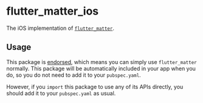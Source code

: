 # flutter\_matter\_ios

The iOS implementation of [`flutter_matter`][1].

## Usage

This package is [endorsed][2], which means you can simply use `flutter_matter`
normally. This package will be automatically included in your app when you do,
so you do not need to add it to your `pubspec.yaml`.

However, if you `import` this package to use any of its APIs directly, you
should add it to your `pubspec.yaml` as usual.

[1]: https://pub.dev/packages/flutter_matter
[2]: https://flutter.dev/docs/development/packages-and-plugins/developing-packages#endorsed-federated-plugin
